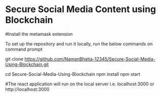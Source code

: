 # Secure Social Media Content using Blockchain 

#Install the metamask extension 

To set up the repository and run it locally, run the below commands on command prompt


git clone https://github.com/NamanBhatia-12345/Secure-Social-Media-Using-Blockchain.git




cd Secure-Social-Media-Using-Blockchain
npm install
npm start

#The react application will run on the local server i.e. localhost:3000 or http://localhost:3000


